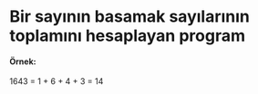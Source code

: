 # Bir sayının basamak sayılarının toplamını hesaplayan program

#### Örnek:

1643 = 1 + 6 + 4 + 3 = 14